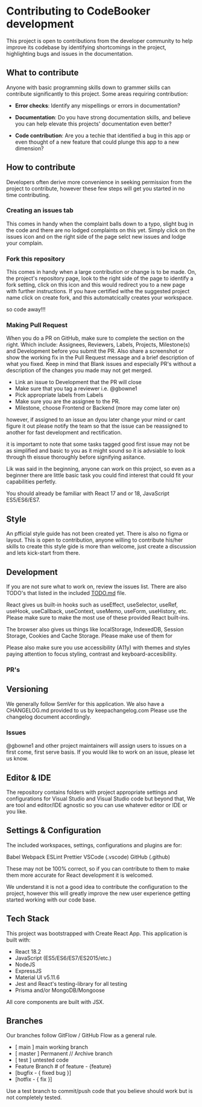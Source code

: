 # Contributing to CodeBooker development

This project is open to contributions from the developer community to help improve its codebase by identifying shortcomings in the project, highlighting bugs and issues in the documentation.

## What to contribute

Anyone with basic programming skills down to grammer skills can contribute significantly to this project.
Some areas requiring contribution:

- **Error checks**: Identify any mispellings or errors in documentation? 

<!-- scan through the issues tab of this project's repository to see if this complaint has been made, if not, create an issue and lodge this complain. -->

- **Documentation**: Do you have strong documentation skills, and believe you can help elevate this projects' documentation even better? 

- **Code contribution**: Are you a techie that identified a bug in this app or even thought of a new feature that could plunge this app to a new dimension? 

## How to contribute

 <!-- yes anyone can contribute to this. You spot an error in the documentation? you can scan through for any opene issues and if there isnt create an issue to notify the project of thia sbug or typi. -->


<!-- We welcome Pull Requests (PR's) as well as having people working on fixing it's current issues. If you are coming to this project new.
If you notice an issue with this app, please feel free to open an issue. -->

Developers often derive more convenience in seeking permission from the project to contribute, however these few steps will get you started in no time contributing.

### Creating an issues tab

This comes in handy when the complaint balls down to a typo, slight bug in the code and there are no lodged complaints on this yet. Simply click on the issues icon and on the right side of the page selct new issues and lodge your complain.

### Fork this repository

This comes in handy when a large contribution or change is to be made.
On, the project's repository page, look to the right side of the page to identify a fork setting, click on this icon and this would redirect you to a new page with further instructions. If you have certified withe the suggested project name click on create fork, and this automatcically creates your workspace.

so code away!!!

### Making Pull Request

When you do a PR on GitHub, make sure to complete the section on the right. Which include: 
Assignees, Reviewers, Labels, Projects, Milestone(s) and Development before you submit the PR.
Also share a screenshot or show the working fix in the Pull Request message and a brief description of what you fixed.
Keep in mind that Blank issues and especially PR's without a description of the changes you made may not get merged.

-   Link an issue to Development that the PR will close
-   Make sure that you tag a reviewer i.e. @gbowne1
-   Pick appropriate labels from Labels
-   Make sure you are the assignee to the PR.
-   Milestone, choose Frontend or Backend (more may come later on)




<!-- the project also encourgaes a fast forward means of forking thisproject and working on a possible development amd creating a pull request whuc would be emrged if the development feels feasible and in-line with the projects visioon.

likewise, devs can also scan through issues and notify the project to contribute and would be assigned to an issue to help rectify. -->

<!-- A lot of developers prefer asking if they could contribute or be assigned a task as a reply to a reported issue in the Issues tab. This is great. -->

however, if assigned to an issue an dyou later change your mind or cant figure it out please notify the team so that the issue can be reassigned to another for fast development and rectification.

<!-- Typically, if you think it will take you longer than 72 hours after having been assigned to the issue you will work on to submit a PR, please
let us know that way issues do not go stale. -->

it is importamt to note that some tasks tagged good first issue may not be as simplified and basic to you as it might sound so it is advsiable to look through th eissue thoroughly before signifying asitance.

Lik was said in the beginning, anyone can work on this project, so even as a beginner there are little basic task you could find interest that could fit your capabilities perfetly.

<!-- Some tasks may not be beginner friendly even if tagged `good first issue`.. so try and judge the task accordingly.
If you are a beginner, there are smaller tasks a beginner can work on such as style issues. -->

You should already be familiar with React 17 and or 18, JavaScript ES5/ES6/ES7.

## Style

An pfficial style guide has not been created yet. There is also no figma or layout. This is open to contribution, anyone willing to contribute his/her skills to create this style gide is more than welcome, just create a discussion and lets kick-start from there.

<!-- I have not created an official style guide yet. I also have not created a Figma or layout. If anyone would like to create a style guide for us. Create a Discussion. I have typically let the community help -->

## Development

If you are not sure what to work on, review the issues list. There are also TODO's that listed in the included [TODO.md](./TODO.md) file.

React gives us built-in hooks such as useEffect, useSelector, useRef, useHook, useCallback, useContext, useMemo, useForm, useHistory, etc. Please make sure to make the most use of these provided React built-ins.

The browser also gives us things like localStorage, IndexedDB, Session Storage, Cookies and Cache Storage. Please make use of them for

Please also make sure you use accessibility (A11y) with themes and styles paying attention to focus styling, contrast and keyboard-accesibility.

### PR's


## Versioning

We generally follow SemVer for this application. We also have a CHANGELOG.md provided to us by keepachangelog.com
Please use the changelog document accordingly.

### Issues

@gbowne1 and other project maintainers will assign users to issues on a first come, first serve basis.
If you would like to work on an issue, please let us know.

## Editor & IDE

The repository contains folders with project appropriate settings and configurations for Visual Studio and Visual Studio code but beyond that, We are tool and editor/IDE agnostic so you can use whatever editor or IDE or you like.

## Settings & Configuration

The included workspaces, settings, configurations and plugins are for:

Babel
Webpack
ESLint
Prettier
VSCode (.vscode)
GitHub (.github)

These may not be 100% correct, so if you can contribute to them to make them more accurate for React development it is welcomed.

We understand it is not a good idea to contribute the configuration to the project, however this will greatly improve the new user experience getting
started working with our code base.

## Tech Stack

This project was bootstrapped with Create React App.
This application is built with:

-   React 18.2
-   JavaScript (ES5/ES6/ES7/ES2015/etc.)
-   NodeJS
-   ExpressJS
-   Material UI v5.11.6
-   Jest and React's testing-library for all testing
-   Prisma and/or MongoDB/Mongoose

All core components are built with JSX.

## Branches

Our branches follow GitFlow / GitHub Flow as a general rule.

-   [ main ] main working branch
-   [ master ] Permanent // Archive branch
-   [ test ] untested code
-   Feature Branch # of feature - {feature}
-   [bugfix - { fixed bug }]
-   [hotfix - { fix }]

Use a test branch to commit/push code that you believe should work but is not completely tested.
